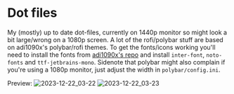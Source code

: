 # Dot files

My (mostly) up to date dot-files, currently on 1440p monitor so might look a bit large/wrong on a 1080p screen. A lot of the rofi/polybar stuff are based on adi1090x's polybar/rofi themes. To get the fonts/icons working you'll need to install the fonts from [adi1090x's repo](https://github.com/adi1090x/polybar-themes) and install `inter-font`, `noto-fonts` and `ttf-jetbrains-mono`. Sidenote that polybar might also complain if you're using a 1080p monitor, just adjust the width in `polybar/config.ini`.



Preview:
![2023-12-22_03-22](https://github.com/matte-ek/dot-files/assets/49276951/47b5c5d7-d85f-47d8-bef5-a1f86d1181f5)
![2023-12-22_03-23](https://github.com/matte-ek/dot-files/assets/49276951/5d4a933d-ffad-47f2-818b-b91ef847e231)
